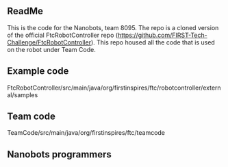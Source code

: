 ## ReadMe
This is the code for the Nanobots, team 8095. The repo is a cloned version of the official FtcRobotController repo (https://github.com/FIRST-Tech-Challenge/FtcRobotController). This repo housed all the code that is used on the robot under Team Code.

## Example code
FtcRobotController/src/main/java/org/firstinspires/ftc/robotcontroller/external/samples

## Team code
TeamCode/src/main/java/org/firstinspires/ftc/teamcode

## Nanobots programmers